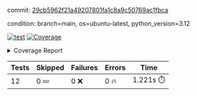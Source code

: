commit: [29cb5962f21a49207801fa1c8a9c50769ac1fbca](https://github.com/rcmdnk/inherit-docstring/tree/29cb5962f21a49207801fa1c8a9c50769ac1fbca)

condition: branch=main, os=ubuntu-latest, python_version=3.12

[![test](https://github.com/rcmdnk/inherit-docstring/actions/workflows/test.yml/badge.svg)](https://github.com/rcmdnk/inherit-docstring/actions/runs/11673662215)
<a href="https://github.com/rcmdnk/inherit-docstring/blob/29cb5962f21a49207801fa1c8a9c50769ac1fbca/README.md"><img alt="Coverage" src="https://img.shields.io/badge/Coverage-100%25-brightgreen.svg" /></a><details><summary>Coverage Report </summary><table><tr><th>File</th><th>Stmts</th><th>Miss</th><th>Cover</th></tr><tbody><tr><td><b>TOTAL</b></td><td><b>114</b></td><td><b>0</b></td><td><b>100%</b></td></tr></tbody></table></details>

| Tests | Skipped | Failures | Errors | Time |
| ----- | ------- | -------- | -------- | ------------------ |
| 12 | 0 :zzz: | 0 :x: | 0 :fire: | 1.221s :stopwatch: |

